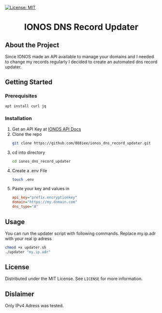 [![License: MIT](https://img.shields.io/badge/License-MIT-yellow.svg)](https://opensource.org/licenses/MIT)

<p align="center">
	<h1 align="center">IONOS DNS Record Updater</h1>
</p>

## About the Project
Since IONOS made an API available to manage your domains and I needed to change my 
records regularly I decided to create an automated dns record updater.

## Getting Started

### Prerequisites

```bash
apt install curl jq
```

### Installation
1. Get an API Key at [IONOS API Docs](https://developer.hosting.ionos.de/docs/getstarted)
2. Clone the repo
	```bash
	git clone https://github.com/888iee/ionos_dns_record_updater.git
	```
3. cd into directory
	```bash
	cd ionos_dns_record_updater
	```
4. Create a .env File
	```bash
	touch .env
	```
5. Paste your key and values in 
	```ini
	api_key="prefix.encryptionkey"
	domain="https://my.domain.com"
	dns_type="A"
	```

## Usage

You can run the updater script with following commands.
Replace my.ip.adr with your real ip adress
```bash
chmod +x updater.sh
./updater "my.ip.adr"
```

## License
Distributed under the MIT License. See `LICENSE` for more information.

## Dislaimer

Only IPv4 Adress was tested. 

